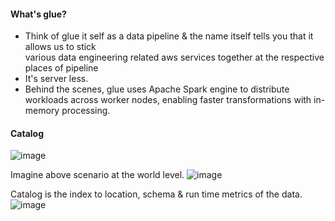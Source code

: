 #### What's glue?
- Think of glue it self as a data pipeline & the name itself tells you that it allows us to stick</br> various data engineering related aws services 
  together at the respective places of pipeline</br>
- It's server less.
- Behind the scenes, glue uses Apache Spark engine to distribute workloads across worker nodes, enabling faster transformations with in-memory processing.

#### Catalog
![image](https://github.com/user-attachments/assets/20c6c6af-9616-4392-a7df-b806a0382bdd)

Imagine above scenario at the world level.
![image](https://github.com/user-attachments/assets/9fa73c54-29c2-4888-b069-ddab8d9d9317)

Catalog is the index to location, schema & run time metrics of the data.
![image](https://github.com/user-attachments/assets/61db867a-3665-47e9-a56f-28a7875ebd32)

